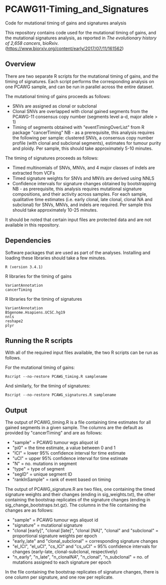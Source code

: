 # PCAWG11-Timing_and_Signatures
Code for mutational timing of gains and signatures analysis

This repository contains code used for the mutational timing of gains, and the mutational signatures analysis, as reported in _The evolutionary history of 2,658 cancers_, bioRxiv. 
(https://www.biorxiv.org/content/early/2017/07/11/161562)  

## Overview

There are two separate R scripts for the mutational timing of gains, and the timing of signatures. Each script performs the corresponding analysis on one PCAWG sample, and can be run in parallel across the entire dataset.  

The mutational timing of gains proceeds as follows:
* SNVs are assigned as clonal or subclonal
* Clonal SNVs are overlapped with clonal gained segments from the PCAWG-11 consensus copy number (segments level a-d, major allele > 1)
* Timing of segments obtained with "eventTimingOverList" from R package "cancerTiming"
NB - as a prerequisite, this analysis requires the following per sample: clustered SNVs, a consensus copy number profile (with clonal and subclonal segments), estimates for tumour purity and ploidy. 
Per sample, this should take approximately 5-10 minutes.

The timing of signatures proceeds as follows:
* Timed multinomials of SNVs, MNVs, and 4 major classes of indels are extracted from VCFs
* Timed signature weights for SNVs and MNVs are derived using NNLS
* Confidence intervals for signature changes obtained by bootstrapping
NB - as prerequisite, this analysis requires mutational signature compositions, and their activity across samples. For each sample, qualitative time estimates (i.e. early clonal, late clonal, clonal NA and subclonal) for SNVs, MNVs, and indels are required.
Per sample this should take approximately 10-25 minutes.

It should be noted that certain input files are protected data and are not available in this repository. 

## Dependencies

Software packages that are used as part of the analyses. Installing and loading these libraries should take a few minutes.

```
R (version 3.4.1)
```

R libraries for the timing of gains

```
VariantAnnotation
cancerTiming
```

R libraries for the timing of signatures

```
VariantAnnotation
BSgenome.Hsapiens.UCSC.hg19
nnls
reshape2
plyr
```

## Running the R scripts

With all of the required input files available, the two R scripts can be run as follows. 

For the mutational timing of gains:

```
Rscript --no-restore PCAWG_timing.R samplename
```

And similarly, for the timing of signatures:

```
Rscript --no-restore PCAWG_signatures.R samplename
```

## Output

The output of PCAWG_timing.R is a file containing time estimates for all gained segments in a given sample. 
The columns are the default as provided by "cancerTiming" and are as follows:
* "sample" = PCAWG tumour wgs aliquot id
* "pi0" = the time estimate, a value between 0 and 1
* "lCI" = lower 95% confidence interval for time estimate
* "uCI" = upper 95% confidence interval for time estimate
* "N" = no. mutations in segment
* "type" = type of segment
* "segID" = unique segment ID
* "rankInSample" = rank of event based on timing

The output of PCAWG_signature.R are two files, one containing the timed signature weights and their changes (ending in sig_weights.txt), the other containing the bootstrap replicates of the signature changes (ending in sig_change_bootstraps.txt.gz).
The columns in the file containing the changes are as follows:
* "sample" = PCAWG tumour wgs aliquot id
* "signature" = mutational signature
* "clonal [early]", "clonal [late]", "clonal [NA]", "clonal" and "subclonal" = proportional signature weights per epoch
* "early_late" and "clonal_subclonal" = corresponding signature changes
* "el_lCI", "el_uCI", "cs_lCI" and "cs_uCI" = 95% confidence intervals for changes (early-late, clonal-subclonal, respectively)
* "n_early", "n_late", "n_clonalNA", "n_clonal", "n_subclonal" = no. of mutations assigned to each signature per epoch

In the file containing the bootstrap replicates of signature changes, there is one column per signature, and one row per replicate. 
